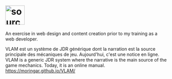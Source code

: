 # <img style="width:60px" src="https://i.imgur.com/xopfkyg.png" title="source: imgur.com" />

An exercise in web design and content creation prior to my training as a web developer.

VLAM est un système de JDR générique dont la narration est la source principale des mécaniques de jeu. Aujourd'hui, c'est une notice en ligne.<br>
VLAM is a generic JDR system where the narrative is the main source of the game mechanics. Today, it is an online manual.<br>
 https://moringar.github.io/VLAM/ <br>

